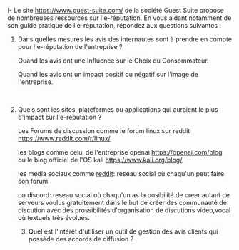I- Le site https://www.guest-suite.com/ de la société Guest Suite propose de nombreuses ressources sur l'e-réputation. En vous aidant notamment de son guide pratique de l'e-réputation, répondez aux questions suivantes :  

1) Dans quelles mesures les avis des internautes sont à prendre en compte pour l'e-réputation de l'entreprise ?  
   
   Quand les avis ont une Influence sur le Choix du Consommateur.
   
   Quand les avis ont un impact positif ou négatif sur l'image de l'entreprise.   
<br>

2) Quels sont les sites, plateformes ou applications qui auraient le plus d'impact sur l'e-réputation ?
   
   Les Forums de discussion
   comme le forum linux sur reddit https://www.reddit.com/r/linux/
   
   
   les blogs
   comme celui de l'entreprise openai https://openai.com/blog  
   ou le blog officiel de l'OS kali  https://www.kali.org/blog/


   les media sociaux
   comme [reddit](https://www.reddit.com): reseau social où chaqu'un peut faire son forum
   
   ou discord:
   reseau social où chaqu'un as la posibilité de creer autant de serveurs voulus gratuitement dans le but de créer des communauté de discution
   avec des prossibilités d'organisation de discutions video,vocal où textuels très évolués.
   
   3) Quel est l'intérêt d'utiliser un outil de gestion des avis clients qui possède des accords de diffusion ?